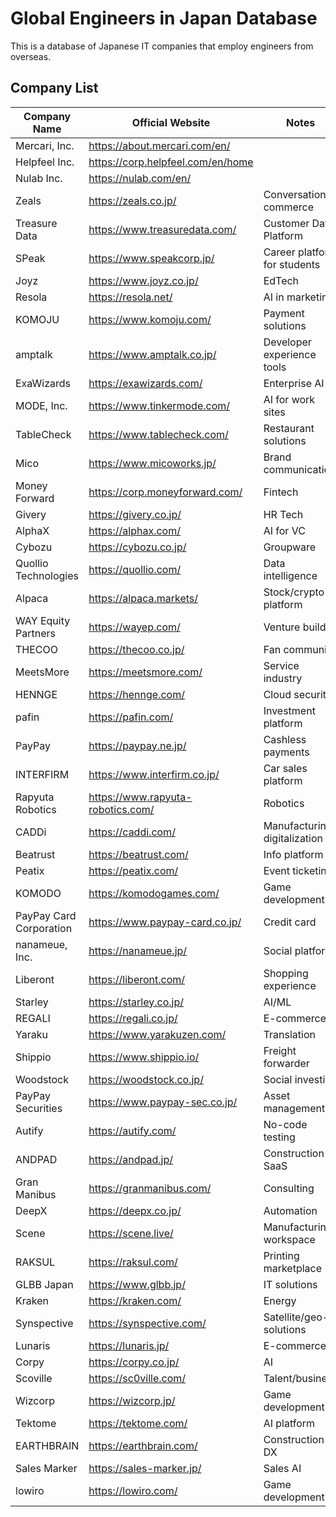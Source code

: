 # Global Engineers in Japan Database

This is a database of Japanese IT companies that employ engineers from overseas.

## Company List

| Company Name             | Official Website                          | Notes                        |
|-------------------------|--------------------------------------------|------------------------------|
| Mercari, Inc.           | https://about.mercari.com/en/              |                              |
| Helpfeel Inc.           | https://corp.helpfeel.com/en/home          |                              |
| Nulab Inc.              | https://nulab.com/en/                      |                              |
| Zeals                   | https://zeals.co.jp/                       | Conversational commerce      |
| Treasure Data           | https://www.treasuredata.com/              | Customer Data Platform       |
| SPeak                   | https://www.speakcorp.jp/                  | Career platform for students |
| Joyz                    | https://www.joyz.co.jp/                    | EdTech                      |
| Resola                  | https://resola.net/                        | AI in marketing              |
| KOMOJU                  | https://www.komoju.com/                    | Payment solutions            |
| amptalk                 | https://www.amptalk.co.jp/                 | Developer experience tools   |
| ExaWizards              | https://exawizards.com/                    | Enterprise AI                |
| MODE, Inc.              | https://www.tinkermode.com/                | AI for work sites            |
| TableCheck              | https://www.tablecheck.com/                | Restaurant solutions         |
| Mico                    | https://www.micoworks.jp/                  | Brand communication          |
| Money Forward           | https://corp.moneyforward.com/             | Fintech                      |
| Givery                  | https://givery.co.jp/                      | HR Tech                      |
| AlphaX                  | https://alphax.com/                        | AI for VC                    |
| Cybozu                  | https://cybozu.co.jp/                      | Groupware                    |
| Quollio Technologies    | https://quollio.com/                       | Data intelligence            |
| Alpaca                  | https://alpaca.markets/                    | Stock/crypto platform        |
| WAY Equity Partners     | https://wayep.com/                         | Venture builder              |
| THECOO                  | https://thecoo.co.jp/                      | Fan community                |
| MeetsMore               | https://meetsmore.com/                     | Service industry             |
| HENNGE                  | https://hennge.com/                        | Cloud security               |
| pafin                   | https://pafin.com/                         | Investment platform          |
| PayPay                  | https://paypay.ne.jp/                      | Cashless payments            |
| INTERFIRM               | https://www.interfirm.co.jp/               | Car sales platform           |
| Rapyuta Robotics        | https://www.rapyuta-robotics.com/          | Robotics                     |
| CADDi                   | https://caddi.com/                         | Manufacturing digitalization |
| Beatrust                | https://beatrust.com/                      | Info platform                |
| Peatix                  | https://peatix.com/                        | Event ticketing              |
| KOMODO                  | https://komodogames.com/                   | Game development             |
| PayPay Card Corporation | https://www.paypay-card.co.jp/             | Credit card                  |
| nanameue, Inc.          | https://nanameue.jp/                       | Social platform              |
| Liberont                | https://liberont.com/                      | Shopping experience          |
| Starley                 | https://starley.co.jp/                     | AI/ML                        |
| REGALI                  | https://regali.co.jp/                      | E-commerce                   |
| Yaraku                  | https://www.yarakuzen.com/                 | Translation                  |
| Shippio                 | https://www.shippio.io/                    | Freight forwarder            |
| Woodstock               | https://woodstock.co.jp/                   | Social investing             |
| PayPay Securities       | https://www.paypay-sec.co.jp/              | Asset management             |
| Autify                  | https://autify.com/                        | No-code testing              |
| ANDPAD                  | https://andpad.jp/                         | Construction SaaS            |
| Gran Manibus            | https://granmanibus.com/                   | Consulting                   |
| DeepX                   | https://deepx.co.jp/                       | Automation                   |
| Scene                   | https://scene.live/                        | Manufacturing workspace      |
| RAKSUL                  | https://raksul.com/                        | Printing marketplace         |
| GLBB Japan              | https://www.glbb.jp/                       | IT solutions                 |
| Kraken                  | https://kraken.com/                        | Energy                       |
| Synspective             | https://synspective.com/                   | Satellite/geo-solutions      |
| Lunaris                 | https://lunaris.jp/                        | E-commerce                   |
| Corpy                   | https://corpy.co.jp/                       | AI                           |
| Scoville                | https://sc0ville.com/                      | Talent/business              |
| Wizcorp                 | https://wizcorp.jp/                        | Game development             |
| Tektome                 | https://tektome.com/                       | AI platform                  |
| EARTHBRAIN              | https://earthbrain.com/                    | Construction DX              |
| Sales Marker            | https://sales-marker.jp/                   | Sales AI                     |
| lowiro                  | https://lowiro.com/                        | Game development             |
